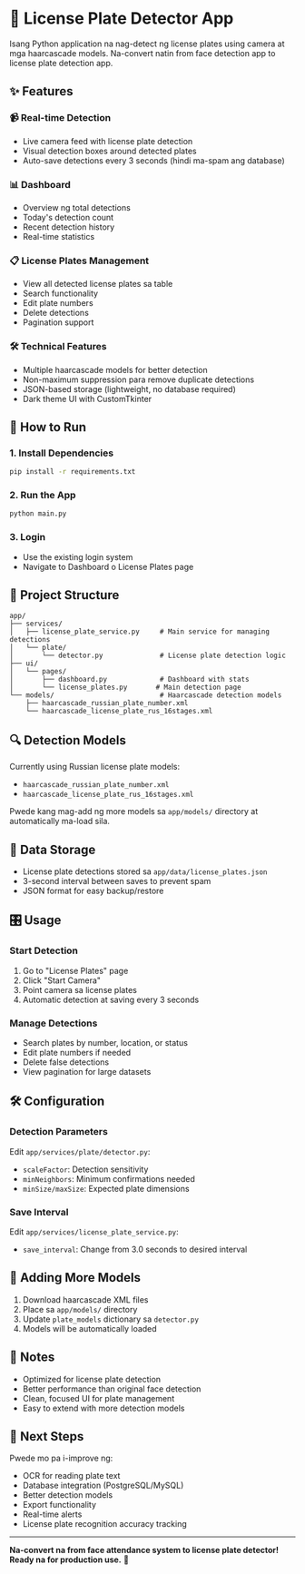 # 🚗 License Plate Detector App

Isang Python application na nag-detect ng license plates using camera at mga haarcascade models. Na-convert natin from face detection app to license plate detection app.

## ✨ Features

### 📹 Real-time Detection
- Live camera feed with license plate detection
- Visual detection boxes around detected plates
- Auto-save detections every 3 seconds (hindi ma-spam ang database)

### 📊 Dashboard
- Overview ng total detections
- Today's detection count
- Recent detection history
- Real-time statistics

### 📋 License Plates Management
- View all detected license plates sa table
- Search functionality
- Edit plate numbers
- Delete detections
- Pagination support

### 🛠️ Technical Features
- Multiple haarcascade models for better detection
- Non-maximum suppression para remove duplicate detections
- JSON-based storage (lightweight, no database required)
- Dark theme UI with CustomTkinter

## 🚀 How to Run

### 1. Install Dependencies
```bash
pip install -r requirements.txt
```

### 2. Run the App
```bash
python main.py
```

### 3. Login
- Use the existing login system
- Navigate to Dashboard o License Plates page

## 📁 Project Structure

```
app/
├── services/
│   ├── license_plate_service.py     # Main service for managing detections
│   └── plate/
│       └── detector.py              # License plate detection logic
├── ui/
│   └── pages/
│       ├── dashboard.py             # Dashboard with stats
│       └── license_plates.py       # Main detection page
└── models/                          # Haarcascade detection models
    ├── haarcascade_russian_plate_number.xml
    └── haarcascade_license_plate_rus_16stages.xml
```

## 🔍 Detection Models

Currently using Russian license plate models:
- `haarcascade_russian_plate_number.xml`
- `haarcascade_license_plate_rus_16stages.xml`

Pwede kang mag-add ng more models sa `app/models/` directory at automatically ma-load sila.

## 💾 Data Storage

- License plate detections stored sa `app/data/license_plates.json`
- 3-second interval between saves to prevent spam
- JSON format for easy backup/restore

## 🎛️ Usage

### Start Detection
1. Go to "License Plates" page
2. Click "Start Camera"
3. Point camera sa license plates
4. Automatic detection at saving every 3 seconds

### Manage Detections
- Search plates by number, location, or status
- Edit plate numbers if needed
- Delete false detections
- View pagination for large datasets

## 🛠️ Configuration

### Detection Parameters
Edit `app/services/plate/detector.py`:
- `scaleFactor`: Detection sensitivity
- `minNeighbors`: Minimum confirmations needed
- `minSize/maxSize`: Expected plate dimensions

### Save Interval
Edit `app/services/license_plate_service.py`:
- `save_interval`: Change from 3.0 seconds to desired interval

## 🔧 Adding More Models

1. Download haarcascade XML files
2. Place sa `app/models/` directory
3. Update `plate_models` dictionary sa `detector.py`
4. Models will be automatically loaded

## 📝 Notes

- Optimized for license plate detection
- Better performance than original face detection
- Clean, focused UI for plate management
- Easy to extend with more detection models

## 🎯 Next Steps

Pwede mo pa i-improve ng:
- OCR for reading plate text
- Database integration (PostgreSQL/MySQL)
- Better detection models
- Export functionality
- Real-time alerts
- License plate recognition accuracy tracking

---

**Na-convert na from face attendance system to license plate detector! Ready na for production use.** 🚀
